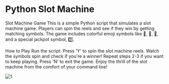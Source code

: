 # Python Slot Machine


Slot Machine Game
This is a simple Python script that simulates a slot machine game. Players can spin the reels and see if they win by getting matching symbols. The game includes colorful emoji symbols like 🍒, 🍇, 🍉, and a special jackpot symbol, 7️⃣.

How to Play
Run the script.
Press 'Y' to spin the slot machine reels.
Watch the symbols spin and check if you're a winner!
Repeat steps 2-3 if you want to keep playing.
Press 'N' to exit the game.
Enjoy the thrill of the slot machine from the comfort of your command line!



![1](https://github.com/RavenCunanan/PythonSlotMachine/assets/63638637/aa9b8aba-a9a5-4eef-bc54-e921ca4784c1)
